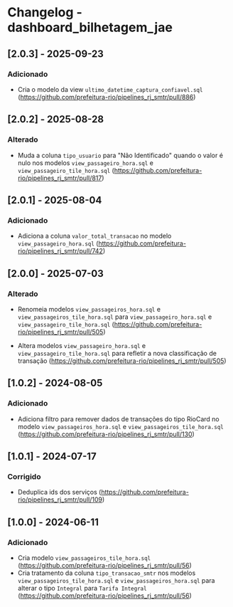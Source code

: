 # Changelog - dashboard_bilhetagem_jae

## [2.0.3] - 2025-09-23

### Adicionado

- Cria o modelo da view `ultimo_datetime_captura_confiavel.sql` (https://github.com/prefeitura-rio/pipelines_rj_smtr/pull/886)
## [2.0.2] - 2025-08-28

### Alterado

- Muda a coluna `tipo_usuario` para "Não Identificado" quando o valor é nulo nos modelos `view_passageiro_hora.sql` e `view_passageiro_tile_hora.sql` (https://github.com/prefeitura-rio/pipelines_rj_smtr/pull/817)

## [2.0.1] - 2025-08-04

### Adicionado

- Adiciona a coluna `valor_total_transacao` no modelo `view_passageiro_hora.sql` (https://github.com/prefeitura-rio/pipelines_rj_smtr/pull/742)

## [2.0.0] - 2025-07-03

### Alterado

- Renomeia modelos `view_passageiros_hora.sql` e `view_passageiros_tile_hora.sql` para `view_passageiro_hora.sql` e `view_passageiro_tile_hora.sql` (https://github.com/prefeitura-rio/pipelines_rj_smtr/pull/505)

- Altera modelos `view_passageiro_hora.sql` e `view_passageiro_tile_hora.sql` para refletir a nova classificação de transação (https://github.com/prefeitura-rio/pipelines_rj_smtr/pull/505)

## [1.0.2] - 2024-08-05

### Adicionado
- Adiciona filtro para remover dados de transações do tipo RioCard no modelo `view_passageiros_hora.sql` e `view_passageiros_tile_hora.sql` (https://github.com/prefeitura-rio/pipelines_rj_smtr/pull/130)

## [1.0.1] - 2024-07-17

### Corrigido
- Deduplica ids dos serviços (https://github.com/prefeitura-rio/pipelines_rj_smtr/pull/109)

## [1.0.0] - 2024-06-11

### Adicionado
- Cria modelo `view_passageiros_tile_hora.sql` (https://github.com/prefeitura-rio/pipelines_rj_smtr/pull/56)
- Cria tratamento da coluna `tipo_transacao_smtr` nos modelos `view_passageiros_tile_hora.sql` e `view_passageiros_hora.sql` para alterar o tipo `Integral` para `Tarifa Integral` (https://github.com/prefeitura-rio/pipelines_rj_smtr/pull/56)